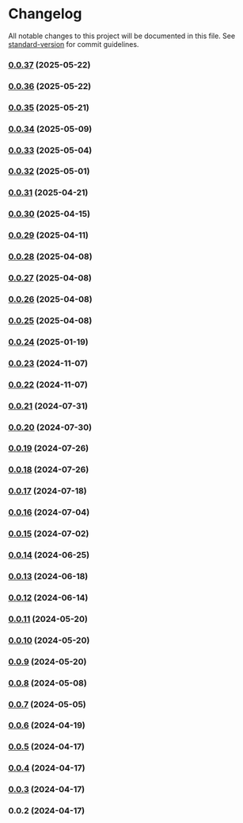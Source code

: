 # Changelog

All notable changes to this project will be documented in this file. See [standard-version](https://github.com/conventional-changelog/standard-version) for commit guidelines.

### [0.0.37](https://github.com/unihedge-org/core/compare/v0.0.36...v0.0.37) (2025-05-22)

### [0.0.36](https://github.com/unihedge-org/core/compare/v0.0.35...v0.0.36) (2025-05-22)

### [0.0.35](https://github.com/unihedge-org/core/compare/v0.0.34...v0.0.35) (2025-05-21)

### [0.0.34](https://github.com/unihedge-org/core/compare/v0.0.33...v0.0.34) (2025-05-09)

### [0.0.33](https://github.com/unihedge-org/core/compare/v0.0.32...v0.0.33) (2025-05-04)

### [0.0.32](https://github.com/unihedge-org/core/compare/v0.0.31...v0.0.32) (2025-05-01)

### [0.0.31](https://github.com/unihedge-org/core/compare/v0.0.30...v0.0.31) (2025-04-21)

### [0.0.30](https://github.com/unihedge-org/core/compare/v0.0.29...v0.0.30) (2025-04-15)

### [0.0.29](https://github.com/unihedge-org/core/compare/v0.0.28...v0.0.29) (2025-04-11)

### [0.0.28](https://github.com/unihedge-org/core/compare/v0.0.27...v0.0.28) (2025-04-08)

### [0.0.27](https://github.com/unihedge-org/core/compare/v0.0.26...v0.0.27) (2025-04-08)

### [0.0.26](https://github.com/unihedge-org/core/compare/v0.0.25...v0.0.26) (2025-04-08)

### [0.0.25](https://github.com/unihedge-org/core/compare/v0.0.24...v0.0.25) (2025-04-08)

### [0.0.24](https://github.com/unihedge-org/core/compare/v0.0.23...v0.0.24) (2025-01-19)

### [0.0.23](https://github.com/unihedge-org/core/compare/v0.0.22...v0.0.23) (2024-11-07)

### [0.0.22](https://github.com/unihedge-org/core/compare/v0.0.21...v0.0.22) (2024-11-07)

### [0.0.21](https://github.com/unihedge-org/core/compare/v0.0.20...v0.0.21) (2024-07-31)

### [0.0.20](https://github.com/unihedge-org/core/compare/v0.0.19...v0.0.20) (2024-07-30)

### [0.0.19](https://github.com/unihedge-org/core/compare/v0.0.18...v0.0.19) (2024-07-26)

### [0.0.18](https://github.com/unihedge-org/core/compare/v0.0.17...v0.0.18) (2024-07-26)

### [0.0.17](https://github.com/unihedge-org/core/compare/v0.0.16...v0.0.17) (2024-07-18)

### [0.0.16](https://github.com/unihedge-org/core/compare/v0.0.15...v0.0.16) (2024-07-04)

### [0.0.15](https://github.com/unihedge-org/core/compare/v0.0.14...v0.0.15) (2024-07-02)

### [0.0.14](https://github.com/unihedge-org/core/compare/v0.0.13...v0.0.14) (2024-06-25)

### [0.0.13](https://github.com/unihedge-org/core/compare/v0.0.12...v0.0.13) (2024-06-18)

### [0.0.12](https://github.com/unihedge-org/core/compare/v0.0.11...v0.0.12) (2024-06-14)

### [0.0.11](https://github.com/unihedge-org/core/compare/v0.0.10...v0.0.11) (2024-05-20)

### [0.0.10](https://github.com/unihedge-org/core/compare/v0.0.9...v0.0.10) (2024-05-20)

### [0.0.9](https://github.com/unihedge-org/core/compare/v0.0.8...v0.0.9) (2024-05-20)

### [0.0.8](https://github.com/unihedge-org/core/compare/v0.0.7...v0.0.8) (2024-05-08)

### [0.0.7](https://github.com/unihedge-org/core/compare/v0.0.6...v0.0.7) (2024-05-05)

### [0.0.6](https://github.com/unihedge-org/core/compare/v0.0.5...v0.0.6) (2024-04-19)

### [0.0.5](https://github.com/unihedge-org/core/compare/v0.0.4...v0.0.5) (2024-04-17)

### [0.0.4](https://github.com/unihedge-org/core/compare/v0.0.3...v0.0.4) (2024-04-17)

### [0.0.3](https://github.com/unihedge-org/core/compare/v0.0.2...v0.0.3) (2024-04-17)

### 0.0.2 (2024-04-17)

